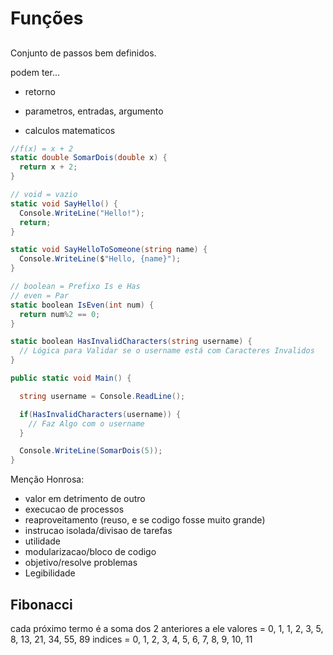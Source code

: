 # Funções

##

Conjunto de passos bem definidos.

podem ter...

- retorno
- parametros, entradas, argumento

- calculos matematicos

```cs
//f(x) = x + 2
static double SomarDois(double x) {
  return x + 2;
}

// void = vazio
static void SayHello() {
  Console.WriteLine("Hello!");
  return;
}

static void SayHelloToSomeone(string name) {
  Console.WriteLine($"Hello, {name}");
}

// boolean = Prefixo Is e Has
// even = Par
static boolean IsEven(int num) {
  return num%2 == 0;
}

static boolean HasInvalidCharacters(string username) {
  // Lógica para Validar se o username está com Caracteres Invalidos
}

public static void Main() {

  string username = Console.ReadLine();

  if(HasInvalidCharacters(username)) {
    // Faz Algo com o username
  }

  Console.WriteLine(SomarDois(5));
}
```

Menção Honrosa:

- valor em detrimento de outro
- execucao de processos
- reaproveitamento (reuso, e se codigo fosse muito grande)
- instrucao isolada/divisao de tarefas
- utilidade
- modularizacao/bloco de codigo
- objetivo/resolve problemas
- Legibilidade

## Fibonacci

cada próximo termo é a soma dos 2 anteriores a ele
valores = 0, 1, 1, 2, 3, 5, 8, 13, 21, 34, 55, 89
indices = 0, 1, 2, 3, 4, 5, 6,  7,  8,  9, 10, 11
